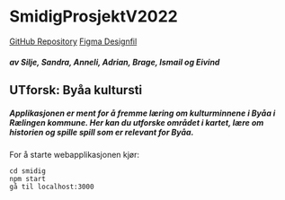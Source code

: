 # SmidigProsjektV2022

[GitHub Repository](https://github.com/silje-denise/SmidigProsjektV2022)
[Figma Designfil](https://www.figma.com/file/gwEoY29f81sC9mVTFL6Weq/Smidig?node-id=0%3A1)

##### av Silje, Sandra, Anneli, Adrian, Brage, Ismail og Eivind

## UTforsk: Byåa kultursti

##### Applikasjonen er ment for å fremme læring om kulturminnene i Byåa i Rælingen kommune. Her kan du utforske området i kartet, lære om historien og spille spill som er relevant for Byåa.

For å starte webapplikasjonen kjør:

```
cd smidig
npm start
gå til localhost:3000
```
